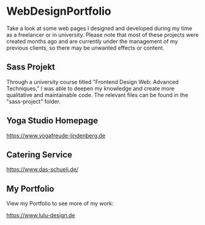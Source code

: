 # WebDesignPortfolio
Take a look at some web pages I designed and developed during my time as a freelancer or in university. Please note that most of these projects were created months ago and are currently under the management of my previous clients, so there may be unwanted effects or content.

## Sass Projekt

Through a university course titled "Frontend Design Web: Advanced Techniques," I was able to deepen my knowledge and create more qualitative and maintainable code. The relevant files can be found in the "sass-project" folder.

## Yoga Studio Homepage

https://www.yogafreude-lindenberg.de

## Catering Service

https://www.das-schueli.de/

## My Portfolio

View my Portfolio to see more of my work:

https://www.lulu-design.de


